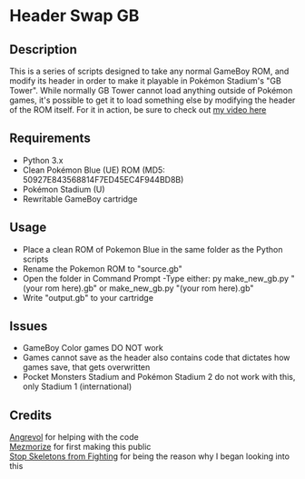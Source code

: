 # Header Swap GB

## Description

This is a series of scripts designed to take any normal GameBoy ROM, and modify its header in order to make it playable in Pokémon Stadium's "GB Tower". While normally GB Tower cannot load anything outside of Pokémon games, it's possible to get it to load something else by modifying the header of the ROM itself. For it in action, be sure to check out [my video here](https://www.youtube.com/watch?v=jcn5XGW1on8)

## Requirements

- Python 3.x
- Clean Pokémon Blue (UE) ROM (MD5: 50927E843568814F7ED45EC4F944BD8B)
- Pokémon Stadium (U)
- Rewritable GameBoy cartridge

## Usage

- Place a clean ROM of Pokemon Blue in the same folder as the Python scripts
- Rename the Pokemon ROM to "source.gb"
- Open the folder in Command Prompt
 -Type either: 
py make_new_gb.py "(your rom here).gb"
or
make_new_gb.py "(your rom here).gb"
- Write "output.gb" to your cartridge

## Issues

- GameBoy Color games DO NOT work
- Games cannot save as the header also contains code that dictates how games save, that gets overwritten
- Pocket Monsters Stadium and Pokémon Stadium 2 do not work with this, only Stadium 1 (international)

## Credits

[Angrevol](https://twitter.com/Angrevol) for helping with the code  
[Mezmorize](https://www.youtube.com/channel/UCgX4JmHxh49Sk9yr-QJdZvw) for first making this public  
[Stop Skeletons from Fighting](https://www.youtube.com/channel/UC5Xeb9-FhZXgvw340n7PsCQ) for being the reason why I began looking into this
